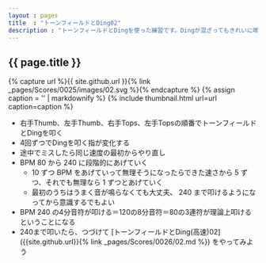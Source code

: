 ```yaml
---
layout : pages
title  : "トーンフィールドとDing02"
description : "トーンフィールドとDingを使った練習です。Dingが混ざってもきれいに鳴らせるようにしましょう。"
---
```


## {{ page.title }}

{% capture url %}{{ site.github.url }}{% link _pages/Scores/0025/images/02.svg %}{% endcapture %}
{% assign caption = '' | markdownify %}
{% include thumbnail.html url=url caption=caption %}

* 右手Thumb、左手Thumb、右手Tops、左手Topsの順番でトーンフィールドとDingを叩く
* 4回ずつでDingを叩く指が変化する
* 途中でミスしたら同じ速度の最初からやり直し
* BPM 80 から 240 に段階的にあげていく
  * 10 ずつ BPM をあげていって無理そうになったらできた速さから 5 ずつ、それでも無理なら 1 ずつとあげていく
  * 最初のうちはうまく音が鳴らなくても大丈夫、 240 まで叩けるようになってから意識するでもよい
* BPM 240 の4分音符が叩ける＝120の8分音符＝80の3連符が理論上叩けるということになる
* 240まで叩いたら、つづけて [トーンフィールドとDing(高速)02]({{site.github.url}}{% link _pages/Scores/0026/02.md %}) をやってみよう
